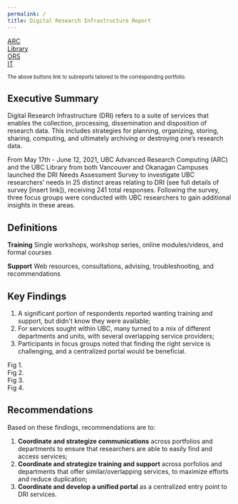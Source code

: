 ```yaml
---
permalink: /
title: Digital Research Infrastructure Report
---
```

<div class="reportButton arc">
  <a href="arc.html">ARC</a>
</div>

<div class="reportButton library">
  <a href="library.html">Library</a>
</div>
 
<div class="reportButton ors">
  <a href="ors.html">ORS</a>
</div>

<div class="reportButton it">
  <a href="it.html">IT</a>
</div>

<span style="font-size:0.8em;">The above buttons link to subreports tailored to the corresponding portfolio.</span>

## Executive Summary

Digital Research Infrastructure (DRI) refers to a suite of services that enables the collection, processing, dissemination and disposition of research data. This includes strategies for planning, organizing, storing, sharing, computing, and ultimately archiving or destroying one’s research data.

From May 17th - June 12, 2021, UBC Advanced Research Computing (ARC) and the UBC Library from both Vancouver and Okanagan Campuses launched the DRI Needs Assessment Survey to investigate UBC researchers’ needs in 25 distinct areas relating to DRI (see full details of survey [insert link]), receiving 241 total responses.  Following the survey, three focus groups were conducted with UBC researchers to gain additional insights in these areas.

## Definitions

**Training** Single workshops, workshop series, online modules/videos, and formal courses

**Support** Web resources, consultations, advising, troubleshooting, and recommendations

## Key Findings

1. A significant portion of respondents reported wanting training and support, but didn't know they were available;
2. For services sought within UBC, many turned to a mix of different departments and units, with several overlapping service providers;
3. Participants in focus groups noted that finding the right service is challenging, and a centralized portal would be beneficial.

<div class="figure">Fig 1.</div>

<div class="figure">Fig 2.</div>

<div class="figure">Fig 3.</div>

<div class="figure">Fig 4.</div>

## Recommendations

Based on these findings, recommendations are to:

1. **Coordinate and strategize communications** across portfolios and departments to ensure that researchers are able to easily find and access services;
2. **Coordinate and strategize training and support** across porfolios and departments that offer similar/overlapping services, to maximize efforts and reduce duplication;
3. **Coordinate and develop a unified portal** as a centralized entry point to DRI services.




